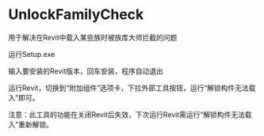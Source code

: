 # UnlockFamilyCheck
用于解决在Revit中载入某些族时被族库大师拦截的问题

运行Setup.exe

输入要安装的Revit版本，回车安装，程序自动退出

运行Revit，切换到“附加组件”选项卡，下拉外部工具按钮，运行“解锁构件无法载入”即可。

注意：此工具的功能在关闭Revit后失效，下次运行Revit需运行“解锁构件无法载入”重新解锁。